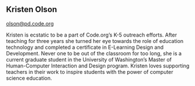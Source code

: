 ## Kristen Olson

[olson@pd.code.org](mailto:olson@pd.code.org)

Kristen is ecstatic to be a part of Code.org’s K-5 outreach efforts. After teaching for three years she turned her eye towards the role of education technology and completed a certificate in E-Learning Design and Development. Never one to be out of the classroom for too long, she is a current graduate student in the University of Washington’s Master of Human-Computer Interaction and Design program. Kristen loves supporting teachers in their work to inspire students with the power of computer science education.
